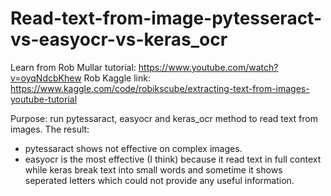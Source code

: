 # Read-text-from-image-pytesseract-vs-easyocr-vs-keras_ocr

Learn from Rob Mullar tutorial: https://www.youtube.com/watch?v=oyqNdcbKhew
Rob Kaggle link: https://www.kaggle.com/code/robikscube/extracting-text-from-images-youtube-tutorial

Purpose: run pytessaract, easyocr and keras_ocr method to read text from images.
The result:
- pytessaract shows not effective on complex images.
- easyocr is the most effective (I think) because it read text in full context while keras break text into small words and sometime it shows seperated letters which could not provide any useful information.
